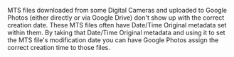 MTS files downloaded from some Digital Cameras and uploaded to Google Photos (either directly or via Google Drive) don't show up with the correct creation date.
These MTS files often have Date/Time Original metadata set within them.
By taking that Date/Time Original metadata and using it to set the MTS file's modification date you can have Google Photos assign the correct creation time to those files.

